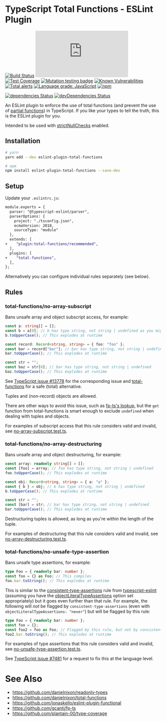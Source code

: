 # TypeScript Total Functions - ESLint Plugin

[![Build Status](https://travis-ci.org/danielnixon/eslint-plugin-total-functions.svg?branch=master)](https://travis-ci.org/danielnixon/eslint-plugin-total-functions)
[![Type Coverage](https://img.shields.io/badge/dynamic/json.svg?label=type-coverage&prefix=%E2%89%A5&suffix=%&query=$.typeCoverage.atLeast&uri=https%3A%2F%2Fraw.githubusercontent.com%2Fdanielnixon%2Feslint-plugin-total-functions%2Fmaster%2Fpackage.json)](https://github.com/plantain-00/type-coverage)
[![Test Coverage](https://codecov.io/gh/danielnixon/eslint-plugin-total-functions/branch/master/graph/badge.svg)](https://codecov.io/gh/danielnixon/eslint-plugin-total-functions)
[![Mutation testing badge](https://img.shields.io/endpoint?style=flat&url=https%3A%2F%2Fbadge-api.stryker-mutator.io%2Fgithub.com%2Fdanielnixon%2Feslint-plugin-total-functions%2Fmaster)](https://dashboard.stryker-mutator.io/reports/github.com/danielnixon/eslint-plugin-total-functions/master)
[![Known Vulnerabilities](https://snyk.io/test/github/danielnixon/eslint-plugin-total-functions/badge.svg?targetFile=package.json)](https://snyk.io/test/github/danielnixon/eslint-plugin-total-functions?targetFile=package.json)
[![Total alerts](https://img.shields.io/lgtm/alerts/g/danielnixon/eslint-plugin-total-functions.svg?logo=lgtm&logoWidth=18)](https://lgtm.com/projects/g/danielnixon/eslint-plugin-total-functions/alerts/)
[![Language grade: JavaScript](https://img.shields.io/lgtm/grade/javascript/g/danielnixon/eslint-plugin-total-functions.svg?logo=lgtm&logoWidth=18)](https://lgtm.com/projects/g/danielnixon/eslint-plugin-total-functions/context:javascript)
[![npm](https://img.shields.io/npm/v/eslint-plugin-total-functions.svg)](https://www.npmjs.com/package/eslint-plugin-total-functions)

[![dependencies Status](https://david-dm.org/danielnixon/eslint-plugin-total-functions/status.svg)](https://david-dm.org/danielnixon/eslint-plugin-total-functions)
[![devDependencies Status](https://david-dm.org/danielnixon/eslint-plugin-total-functions/dev-status.svg)](https://david-dm.org/danielnixon/eslint-plugin-total-functions?type=dev)

An ESLint plugin to enforce the use of total functions (and prevent the use of [partial functions](https://wiki.haskell.org/Partial_functions)) in TypeScript. If you like your types to tell the truth, this is the ESLint plugin for you.

Intended to be used with [strictNullChecks](https://www.typescriptlang.org/docs/handbook/compiler-options.html) enabled.

## Installation

```sh
# yarn
yarn add --dev eslint-plugin-total-functions

# npm
npm install eslint-plugin-total-functions --save-dev
```

## Setup

Update your `.eslintrc.js`:

```diff
module.exports = {
  parser: "@typescript-eslint/parser",
  parserOptions: {
    project: "./tsconfig.json",
    ecmaVersion: 2018,
    sourceType: "module"
  },
  extends: [
+    "plugin:total-functions/recommended",
  ],
  plugins: [
+    "total-functions",
  ],
};

```

Alternatively you can configure individual rules separately (see below).

## Rules

### total-functions/no-array-subscript

Bans unsafe array and object subscript access, for example:

```typescript
const a: string[] = [];
const b = a[0]; // b has type string, not string | undefined as you might expect
b.toUpperCase(); // This explodes at runtime

const record: Record<string, string> = { foo: "foo" };
const bar = record["bar"]; // bar has type string, not string | undefined
bar.toUpperCase(); // This explodes at runtime

const str = "";
const baz = str[0]; // bar has type string, not string | undefined
baz.toUpperCase(); // This explodes at runtime
```

See [TypeScript issue #13778](https://github.com/Microsoft/TypeScript/issues/13778) for the corresponding issue and [total-functions](https://github.com/danielnixon/total-functions#get-type-safe-array-index-operator) for a safe (total) alternative.

Tuples and (non-record) objects are allowed.

There are other ways to avoid this issue, such as [fp-ts's lookup](https://gcanti.github.io/fp-ts/modules/Array.ts.html#lookup), but the `get` function from total-functions is smart enough to exclude `undefined` when dealing with tuples and objects.

For examples of subscript access that this rule considers valid and invalid, see [no-array-subscript.test.ts](https://github.com/danielnixon/eslint-plugin-total-functions/blob/master/src/rules/no-array-subscript.test.ts).

### total-functions/no-array-destructuring

Bans unsafe array and object destructuring, for example:

```typescript
const array: readonly string[] = [];
const [foo] = array; // foo has type string, not string | undefined
foo.toUpperCase(); // This explodes at runtime

const obj: Record<string, string> = { a: "a" };
const { b } = obj; // b has type string, not string | undefined
b.toUpperCase(); // This explodes at runtime

const str = "";
const [bar] = str; // bar has type string, not string | undefined
bar.toUpperCase(); // This explodes at runtime
```

Destructuring tuples is allowed, as long as you're within the length of the tuple.

For examples of destructuring that this rule considers valid and invalid, see [no-array-destructuring.test.ts](https://github.com/danielnixon/eslint-plugin-total-functions/blob/master/src/rules/no-array-destructuring.test.ts).

### total-functions/no-unsafe-type-assertion

Bans unsafe type assertions, for example:

```typescript
type Foo = { readonly bar: number };
const foo = {} as Foo; // This compiles
foo.bar.toString(); // This explodes at runtime
```

This is similar to the [consistent-type-assertions](https://github.com/typescript-eslint/typescript-eslint/blob/master/packages/eslint-plugin/docs/rules/consistent-type-assertions.md) rule from [typescript-eslint](https://github.com/typescript-eslint/typescript-eslint/tree/master/packages/eslint-plugin) (assuming you have the [objectLiteralTypeAssertions](https://github.com/typescript-eslint/typescript-eslint/blob/master/packages/eslint-plugin/docs/rules/consistent-type-assertions.md#objectliteraltypeassertions) option set appropriately) but it goes even further than that rule. For example, the following will _not_ be flagged by `consistent-type-assertions` (even with `objectLiteralTypeAssertions: "never"`) but will be flagged by this rule:

```typescript
type Foo = { readonly bar: number };
const foo = {};
const foo2 = foo as Foo; // Flagged by this rule, but not by consistent-type-assertions
foo2.bar.toString(); // This explodes at runtime
```

For examples of type assertions that this rule considers valid and invalid, see [no-unsafe-type-assertion.test.ts](https://github.com/danielnixon/eslint-plugin-total-functions/blob/master/src/rules/no-unsafe-type-assertion.test.ts).

See [TypeScript issue #7481](https://github.com/microsoft/TypeScript/issues/7481) for a request to fix this at the language level.

# See Also
* https://github.com/danielnixon/readonly-types
* https://github.com/danielnixon/total-functions
* https://github.com/jonaskello/eslint-plugin-functional
* https://github.com/gcanti/fp-ts
* https://github.com/plantain-00/type-coverage
